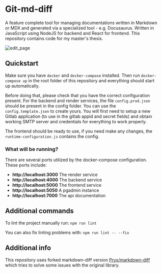 # Git-md-diff
 A feature complete tool for managing documentations written in Markdown or MDX and generated via a specialized tool - e.g. Docusaurus. Written in JavaScript using NodeJS for backend and React for frontend. This repository contains code for my master's thesis.

![edit_page](https://user-images.githubusercontent.com/5222912/119131124-5f515500-ba39-11eb-8916-8d0e7938dae1.png)


## Quickstart

Make sure you have `docker` and `docker-compose` installed. Then run `docker-compose up` in the root folder of this repository and everything should start up automatically.

Before doing that, please check that you have the correct configuration present. For the backend and render services, the file `config.prod.json` should be present in the config folder. You can use the `config.template.json` to create yours. You will first need to setup a new Gitlab application (to use in the gitlab appid and secret fields) and obtain working SMTP server and credentials for everything to work properly.

The frontend should be ready to use, if you need make any changes, the `runtime-configuration.js` contains the config.

### What will be running?
There are several ports utilized by the docker-compose configuration. These ports include:

* **http://localhost:3000** The render service
* **http://localhost:4000** The backend service
* **http://localhost:5000** The frontend service
* **http://localhost:5050** A pgadmin instance 
* **http://localhost:7000** The api documentation

## Additional commands
To lint the project manually run:  `npm run lint`

You can also fix linting problems with:  `npm run lint -- --fix`

## Additional info
This repository uses forked markdown-diff version [Pryx/markdown-diff](https://github.com/Pryx/markdown-diff) which tries to solve some issues with the original library. 

